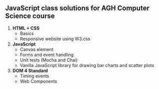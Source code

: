 ## JavaScript class solutions for AGH Computer Science course

1. **HTML + CSS**
   - Basics
   - Responsive website using W3.css
2. **JavaScript**
   - Canvas element
   - Forms and event handling
   - Unit tests (Mocha and Chai)
   - Vanilla JavaScript library for drawing bar charts and scatter plots 
3. **DOM 4 Standard**
   - Timing events
   - Web Components

